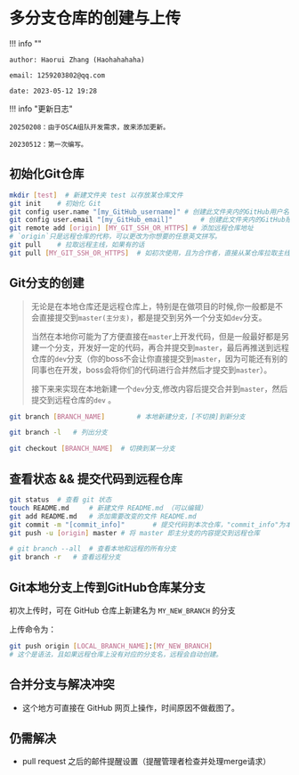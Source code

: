 # 多分支仓库的创建与上传

!!! info ""

    author: Haorui Zhang (Haohahahaha)

    email: 1259203802@qq.com

    date: 2023-05-12 19:28

!!! info "更新日志"

    20250208：由于OSCA组队开发需求，故来添加更新。

    20230512：第一次编写。


## 初始化Git仓库

```bash
mkdir [test]  # 新建文件夹 test 以存放某仓库文件
git init    # 初始化 Git
git config user.name "[my_GitHub_username]"	# 创建此文件夹内的GitHub用户名，如果需要全局设置，则在"config"后面加"--global"
git config user.email "[my_GitHub_email]"		# 创建此文件夹内的GitHub账户，如果需要全局设置，同上。
git remote add [origin] [MY_GIT_SSH_OR_HTTPS] # 添加远程仓库地址
# `origin`只是远程仓库的代称，可以更改为你想要的任意英文拼写。
git pull    # 拉取远程主线，如果有的话
git pull [MY_GIT_SSH_OR_HTTPS]  # 如初次使用，且为合作者，直接从某仓库拉取主线
```

## Git分支的创建

> 无论是在本地仓库还是远程仓库上，特别是在做项目的时候,你一般都是不会直接提交到`master(主分支)`，都是提交到另外一个分支如`dev`分支。
>
> 当然在本地你可能为了方便直接在`master`上开发代码，但是一般最好都是另建一个分支，开发好一定的代码，再合并提交到`master`，最后再推送到远程仓库的`dev`分支（你的boss不会让你直接提交到`master`，因为可能还有别的同事也在开发，boss会将你们的代码进行合并然后才提交到`master`）。
>
> 接下来来实现在本地新建一个`dev`分支,修改内容后提交合并到`master`，然后提交到远程仓库的`dev` 。

```bash
git branch [BRANCH_NAME]		# 本地新建分支，[不切换]到新分支

git branch -l	# 列出分支

git checkout [BRANCH_NAME]	# 切换到某一分支
```

## 查看状态 && 提交代码到远程仓库

```bash
git status  # 查看 git 状态
touch README.md     # 新建文件 README.md （可以编辑）
git add README.md	# 添加需要改变的文件 README.md
git commit -m "[commit_info]"		# 提交代码到本次仓库，"commit_info"为本次提交的注释信息
git push -u [origin] master	# 将 master 即主分支的内容提交到远程仓库

# git branch --all	# 查看本地和远程的所有分支
git branch -r   # 查看远程分支
```

## Git本地分支上传到GitHub仓库某分支

初次上传时，可在 GitHub 仓库上新建名为 `MY_NEW_BRANCH` 的分支

上传命令为：

```bash 
git push origin [LOCAL_BRANCH_NAME]:[MY_NEW_BRANCH] 
# 这个是语法，且如果远程仓库上没有对应的分支名，远程会自动创建。
```

## 合并分支与解决冲突

- 这个地方可直接在 GitHub 网页上操作，时间原因不做截图了。

## 仍需解决

- pull request 之后的邮件提醒设置（提醒管理者检查并处理merge请求）